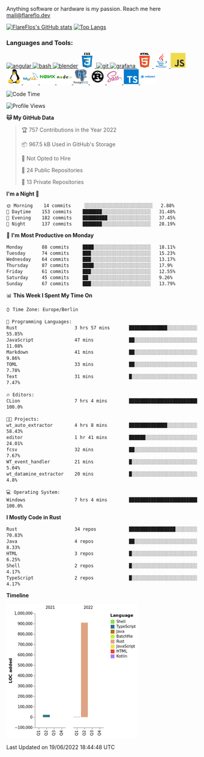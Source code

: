 Anything software or hardware is my passion.
Reach me here <a href="mailto:github@flareflo.dev">mail@flareflo.dev</a>

[![FlareFlos's GitHub stats](https://github-readme-stats.vercel.app/api?username=FlareFlo&show_icons=true&theme=github_dark)](https://github.com/FlareFlo/github-readme-stats)
[![Top Langs](https://github-readme-stats.vercel.app/api/top-langs/?username=FlareFlo&langs_count=10&layout=compact&theme=github_dark)](https://github.com/FlareFlo/github-readme-stats)

<h3 align="left">Languages and Tools:</h3>
<div align="left"> 
    <a href="https://angular.io" target="_blank" rel="noreferrer"><img src="https://angular.io/assets/images/logos/angular/angular.svg" alt="angular" width="40" height="40"/> </a> 
    <a href="https://www.gnu.org/software/bash/" target="_blank" rel="noreferrer"> <img src="https://www.vectorlogo.zone/logos/gnu_bash/gnu_bash-icon.svg" alt="bash" width="40" height="40"/> </a> 
    <a href="https://www.blender.org/" target="_blank" rel="noreferrer"> <img src="https://download.blender.org/branding/community/blender_community_badge_white.svg" alt="blender" width="40" height="40"/></a> 
    <a href="https://www.w3schools.com/css/" target="_blank" rel="noreferrer"> <img src="https://raw.githubusercontent.com/devicons/devicon/master/icons/css3/css3-original-wordmark.svg" alt="css3" width="40" height="40"/> </a> 
    <a href="https://git-scm.com/" target="_blank" rel="noreferrer"> <img src="https://www.vectorlogo.zone/logos/git-scm/git-scm-icon.svg" alt="git" width="40" height="40"/> </a> 
    <a href="https://grafana.com" target="_blank" rel="noreferrer"> <img src="https://www.vectorlogo.zone/logos/grafana/grafana-icon.svg" alt="grafana" width="40" height="40"/> </a> 
    <a href="https://www.w3.org/html/" target="_blank" rel="noreferrer"> <img src="https://raw.githubusercontent.com/devicons/devicon/master/icons/html5/html5-original-wordmark.svg" alt="html5" width="40" height="40"/> </a> 
    <a href="https://www.java.com" target="_blank" rel="noreferrer"> <img src="https://raw.githubusercontent.com/devicons/devicon/master/icons/java/java-original.svg" alt="java" width="40" height="40"/> </a> 
    <a href="https://developer.mozilla.org/en-US/docs/Web/JavaScript" target="_blank" rel="noreferrer"> <img src="https://raw.githubusercontent.com/devicons/devicon/master/icons/javascript/javascript-original.svg" alt="javascript" width="40" height="40"/> </a> 
    <a href="https://www.linux.org/" target="_blank" rel="noreferrer"> <img src="https://raw.githubusercontent.com/devicons/devicon/master/icons/linux/linux-original.svg" alt="linux" width="40" height="40"/> </a> 
    <a href="https://www.mysql.com/" target="_blank" rel="noreferrer"> <img src="https://raw.githubusercontent.com/devicons/devicon/master/icons/mysql/mysql-original-wordmark.svg" alt="mysql" width="40" height="40"/> </a> 
    <a href="https://www.nginx.com" target="_blank" rel="noreferrer"> <img src="https://raw.githubusercontent.com/devicons/devicon/master/icons/nginx/nginx-original.svg" alt="nginx" width="40" height="40"/> </a> 
    <a href="https://nodejs.org" target="_blank" rel="noreferrer"> <img src="https://raw.githubusercontent.com/devicons/devicon/master/icons/nodejs/nodejs-original-wordmark.svg" alt="nodejs" width="40" height="40"/> </a> 
    <a href="https://www.postgresql.org" target="_blank" rel="noreferrer"> <img src="https://raw.githubusercontent.com/devicons/devicon/master/icons/postgresql/postgresql-original-wordmark.svg" alt="postgresql" width="40" height="40"/> </a> 
    <a href="https://www.rust-lang.org" target="_blank" rel="noreferrer"> <img src="https://raw.githubusercontent.com/devicons/devicon/master/icons/rust/rust-plain.svg" alt="rust" width="40" height="40"/> </a> 
    <a href="https://sass-lang.com" target="_blank" rel="noreferrer"> <img src="https://raw.githubusercontent.com/devicons/devicon/master/icons/sass/sass-original.svg" alt="sass" width="40" height="40"/> </a> 
    <a href="https://www.typescriptlang.org/" target="_blank" rel="noreferrer"> <img src="https://raw.githubusercontent.com/devicons/devicon/master/icons/typescript/typescript-original.svg" alt="typescript" width="40" height="40"/> </a> 
    <a href="https://webpack.js.org" target="_blank" rel="noreferrer"> <img src="https://raw.githubusercontent.com/devicons/devicon/d00d0969292a6569d45b06d3f350f463a0107b0d/icons/webpack/webpack-original-wordmark.svg" alt="webpack" width="40" height="40"/> </a> 
</div>

<!--START_SECTION:waka-->
![Code Time](http://img.shields.io/badge/Code%20Time-0%20secs-blue)

![Profile Views](http://img.shields.io/badge/Profile%20Views-3-blue)

**🐱 My GitHub Data** 

> 🏆 757 Contributions in the Year 2022
 > 
> 📦 967.5 kB Used in GitHub's Storage 
 > 
> 🚫 Not Opted to Hire
 > 
> 📜 24 Public Repositories 
 > 
> 🔑 13 Private Repositories  
 > 
**I'm a Night 🦉** 

```text
🌞 Morning    14 commits     ░░░░░░░░░░░░░░░░░░░░░░░░░   2.88% 
🌆 Daytime    153 commits    ███████░░░░░░░░░░░░░░░░░░   31.48% 
🌃 Evening    182 commits    █████████░░░░░░░░░░░░░░░░   37.45% 
🌙 Night      137 commits    ███████░░░░░░░░░░░░░░░░░░   28.19%

```
📅 **I'm Most Productive on Monday** 

```text
Monday       88 commits     ████░░░░░░░░░░░░░░░░░░░░░   18.11% 
Tuesday      74 commits     ███░░░░░░░░░░░░░░░░░░░░░░   15.23% 
Wednesday    64 commits     ███░░░░░░░░░░░░░░░░░░░░░░   13.17% 
Thursday     87 commits     ████░░░░░░░░░░░░░░░░░░░░░   17.9% 
Friday       61 commits     ███░░░░░░░░░░░░░░░░░░░░░░   12.55% 
Saturday     45 commits     ██░░░░░░░░░░░░░░░░░░░░░░░   9.26% 
Sunday       67 commits     ███░░░░░░░░░░░░░░░░░░░░░░   13.79%

```


📊 **This Week I Spent My Time On** 

```text
⌚︎ Time Zone: Europe/Berlin

💬 Programming Languages: 
Rust                     3 hrs 57 mins       ██████████████░░░░░░░░░░░   55.85% 
JavaScript               47 mins             ██░░░░░░░░░░░░░░░░░░░░░░░   11.08% 
Markdown                 41 mins             ██░░░░░░░░░░░░░░░░░░░░░░░   9.86% 
TOML                     33 mins             ██░░░░░░░░░░░░░░░░░░░░░░░   7.78% 
Text                     31 mins             █░░░░░░░░░░░░░░░░░░░░░░░░   7.47%

🔥 Editors: 
CLion                    7 hrs 4 mins        █████████████████████████   100.0%

🐱‍💻 Projects: 
wt_auto_extractor        4 hrs 8 mins        ██████████████░░░░░░░░░░░   58.43% 
editor                   1 hr 41 mins        ██████░░░░░░░░░░░░░░░░░░░   24.01% 
fcsv                     32 mins             ██░░░░░░░░░░░░░░░░░░░░░░░   7.67% 
WT_event_handler         21 mins             █░░░░░░░░░░░░░░░░░░░░░░░░   5.04% 
wt_datamine_extractor    20 mins             █░░░░░░░░░░░░░░░░░░░░░░░░   4.8%

💻 Operating System: 
Windows                  7 hrs 4 mins        █████████████████████████   100.0%

```

**I Mostly Code in Rust** 

```text
Rust                     34 repos            █████████████████░░░░░░░░   70.83% 
Java                     4 repos             ██░░░░░░░░░░░░░░░░░░░░░░░   8.33% 
HTML                     3 repos             █░░░░░░░░░░░░░░░░░░░░░░░░   6.25% 
Shell                    2 repos             █░░░░░░░░░░░░░░░░░░░░░░░░   4.17% 
TypeScript               2 repos             █░░░░░░░░░░░░░░░░░░░░░░░░   4.17%

```


**Timeline**

![Chart not found](https://raw.githubusercontent.com/FlareFlo/FlareFlo/main/charts/bar_graph.png) 


 Last Updated on 19/06/2022 18:44:48 UTC
<!--END_SECTION:waka-->

